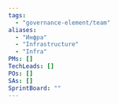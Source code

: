 ```yaml
---
tags:
  - "governance-element/team"
aliases:
  - "Инфра"
  - "Infrastructure"
  - "Infra"
PMs: []
TechLeads: []
POs: []
SAs: []
SprintBoard: ""
---
```

